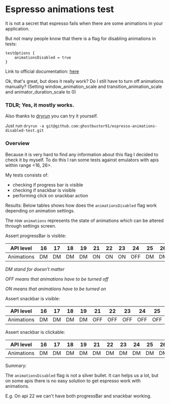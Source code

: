 # Espresso animations test

It is not a secret that espresso fails when there are some animations in your application.

But not many people know that there is a flag for disabling animations in tests:
```
testOptions {
    animationsDisabled = true
}
```
Link to official documentation: [here](https://google.github.io/android-gradle-dsl/current/com.android.build.gradle.internal.dsl.TestOptions.html#com.android.build.gradle.internal.dsl.TestOptions:animationsDisabled)

Ok, that's great, but does it really work? Do I still have to turn off animations manually? 
(Setting window_animation_scale and transition_animation_scale and animator_duration_scale to 0)

### TDLR; Yes, it mostly works.

Also thanks to [dryrun](https://github.com/cesarferreira/dryrun) you can try it yourself.

Just run `dryrun -a git@github.com:ghostbuster91/espresso-animations-disabled-test.git`
### Overview
Because it is very hard to find any information about this flag I decided to check it by myself.
To do this I ran some tests against emulators with apis within range <16, 26>.

My tests consists of:
- checking if progress bar is visible
- checking if snackbar is visible
- performing click on snackbar action

Results:
Below tables shows how does the `animationsDisabled` flag work depending on animation settings.

The row `animations` represents the state of animations which can be altered through settings screen.

Assert progressBar is visible:

| API level  | 16 | 17 | 18 | 19 | 21 | 22 | 23 | 24  | 25 | 26 |
|------------|----|----|----|----|----|----|----|-----|----|----|
| Animations | DM | DM | DM | DM | ON | ON | ON | OFF | DM | DM |

*DM stand for doesn't matter*

*OFF means that animations have to be turned off*

*ON means that animations have to be turned on*

Assert snackbar is visible:

| API level  | 16 | 17 | 18 | 19 | 21  | 22  | 23  | 24  | 25  | 26  |
|------------|----|----|----|----|-----|-----|-----|-----|-----|-----|
| Animations | DM | DM | DM | DM | OFF | OFF | OFF | OFF | OFF | OFF |

Assert snackbar is clickable:

| API level  | 16 | 17 | 18 | 19 | 21  | 22  | 23  | 24  | 25  | 26  |
|------------|----|----|----|----|-----|-----|-----|-----|-----|-----|
| Animations | DM | DM | DM | DM | DM  | DM  | DM  | DM  | DM  | DM  |

Summary:

The `animationsDisabled` flag is not a silver bullet. It can helps us a lot, 
but on some apis there is no easy solution to get espresso work with animations. 

E.g. On api 22 we can't have both progressBar and snackbar working.
